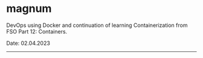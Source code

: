 # magnum

DevOps using Docker and continuation of learning Containerization from FSO Part 12: Containers.

Date: 02.04.2023 

---
